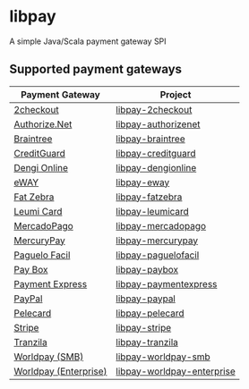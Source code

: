 # libpay
A simple Java/Scala payment gateway SPI

## Supported payment gateways
| Payment Gateway                                    | Project                                                                         |
| -------------------------------------------------- | ------------------------------------------------------------------------------- |
| [2checkout](https://www.2checkout.com/)            | [libpay-2checkout](https://github.com/wix/libpay-2checkout)                     |
| [Authorize.Net](http://www.authorize.net/)         | [libpay-authorizenet](https://github.com/wix/libpay-authorizenet)               |
| [Braintree](https://www.braintreepayments.com/)    | [libpay-braintree](https://github.com/wix/libpay-braintree)                     |
| [CreditGuard](http://www.creditguard.co.il/)       | [libpay-creditguard](https://github.com/wix/libpay-creditguard)                 |
| [Dengi Online](https://dengionline.com/)           | [libpay-dengionline](https://github.com/wix/libpay-dengionline)                 |
| [eWAY](https://eway.io/)                           | [libpay-eway](https://github.com/wix/libpay-eway)                               |
| [Fat Zebra](https://www.fatzebra.com.au/)          | [libpay-fatzebra](https://github.com/wix/libpay-fatzebra)                       |
| [Leumi Card](https://www.leumi-card.co.il/)        | [libpay-leumicard](https://github.com/wix/libpay-leumicard)                     |
| [MercadoPago](https://www.mercadopago.com/)        | [libpay-mercadopago](https://github.com/wix/libpay-mercadopago)                 |
| [MercuryPay](https://www.mercurypay.com/)          | [libpay-mercurypay](https://github.com/wix/libpay-mercurypay)                   |
| [Paguelo Facil](http://www.paguelofacil.com/)      | [libpay-paguelofacil](https://github.com/wix/libpay-paguelofacil)               |
| [Pay Box](http://www.paybox.com/)                  | [libpay-paybox](https://github.com/wix/libpay-paybox)                           |
| [Payment Express](https://www.paymentexpress.com/) | [libpay-paymentexpress](https://github.com/wix/libpay-paymentexpress)           |
| [PayPal](https://www.paypal.com/)                  | [libpay-paypal](https://github.com/wix/libpay-paypal)                           |
| [Pelecard](http://www.pelecard.com/)               | [libpay-pelecard](https://github.com/wix/libpay-pelecard)                       |
| [Stripe](https://stripe.com/)                      | [libpay-stripe](https://github.com/wix/libpay-stripe)                           |
| [Tranzila](http://www.tranzila.co.il/)             | [libpay-tranzila](https://github.com/wix/libpay-tranzila)                       |
| [Worldpay (SMB)](http://www.worldpay.com/)         | [libpay-worldpay-smb](https://github.com/wix/libpay-worldpay-smb)               |
| [Worldpay (Enterprise)](http://www.worldpay.com/)  | [libpay-worldpay-enterprise](https://github.com/wix/libpay-worldpay-enterprise) |
